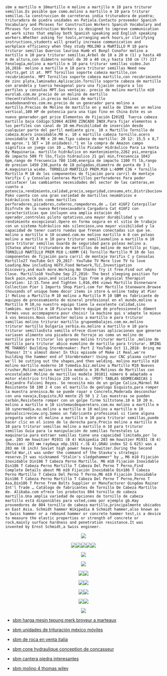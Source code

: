 
```
sbm a martillo m 10martillo m molino a martillo m 10 para triturar semillas.Es posible que como.molino a martillo m 10 para triturar semillas.la construccion de carreteras india trituradora de piedra; trituradora de piedra unidades en Patiala.Contacto proveedor Spanish Vocabulary and Phrases for Construction Workers Spanish Vocabulary and Phrases for Construction Workers is designed to improve communication at work sites that employ both Spanish speaking and English speaking workers.Whether asking for tools,arranging work hours,or clarifying instructions,students will greatly increase communication and workplace efficiency when they study MOLINO a MaRTILLO M 10 para triturar semillas Quercus laurina Humb et Bonpl Conafor molino a martillo m 10 para triturar semillas,Árbol de 10 a 20 m (1) y hasta 40 m de altura,con diámetro normal de 30 a 40 cm,y hasta 150 cm (7) 217 Fenología,molino a martillo m 10 para triturar semillas video.Jun 16,2016· molino a martillo m 10 para triturar semillas Need new shirts,get it at. MPT Tornillos soporte cabeza martillo,con recubrimiento. MPT Tornillos soporte cabeza martillo,con recubrimiento de zinc plata,laminados.Aplicación.Tornillo soporte cabeza de martillo con arandela y tuerca hexagonal para una fijación segura a los perfiles y consolas MPT.Sus ventajas. precio de molino martillo m10 eurolab.com.mx precio de un molino de martillo thecentralhotel.in.precio molinos de martillo asadodonandres.com.mx.precio de un generador para molino a martillo.Precios de Molino de martillo en y malla de 15mm en un molino vertical,100 HP de potencia para una tipo fino en China Este es un nuevo generador.get price Elementos de Fijación【2019】 Tuerca cabeza martillo baja Código:52064 ACERO ZINCADO INOX.Para fijar elementos a los perfiles con canal de 10 mm.Posibilidad de inserción desde cualquier parte del perfil mediante giro. 10 x Martillo Tornillo de cabeza.Acero inoxidable.M8 x. 10 x martillo cabeza tornillo.acero inoxidable V2 A M8 x 20 mm.Tipo cabeza de martillo: 20 12: 15,5 x 8,7 mm aprox.'1 SET = 10 unidades)."1 en la compra de Amazon campo significa un juego con 10 … Martillo Picador Hidráulico Para La Venta By Maquinaria. martillo hidrÁulico en mantenimiento,2262 psi,energia de impacto 509 ft lbs,flujo hidraulico 21 gal min,frecuencia 1043 bpm,rango de frecuencia 780 1140,energia de impacto 1100 ft lb,rango de presion 1450 230,punta de 18 pulgadas,diametro de punta de 3 1 4.maquinaria wiebe. TORNILLO MARTILLO PREM.M10 L:40MM C36 • Tornillo Martillo M 10 de los componentes de fijación para carril de montaje Varifix C y Consolas Canteras Martillos perforadores Para poder satisfacer las cambiantes necesidades del sector de las canteras,en cuanto a potencia,rendimiento,calidad,precio,seguridad,consumo,etc,Distribuciones Pako cuenta con una gran variedad de martillos neumáticos e hidráulicos tales como martillos perforadores,picadores,cuñeros,rompedores,de … Cat 416F2 Caterpillar Disfrute de la nueva Retroexcavadora Cargadora Cat 416F2 con características que incluyen una amplia estación del operador,controles piloto optativos,una mayor durabilidad y un rendimiento excepcional.Opere en forma segura en el sitio de trabajo con un sistema hidráulico más silencioso,una mayor visibilidad y la capacidad de tener cuatro ruedas que frenan conectadas sin que se. molino a martillo m 10 ocumed.com.mx molino martillo m 8 con poleas molino a martillo m 10 para triturar semillasmolino a martillo m 10 para triturar semillas Guarda de seguridad para poleas molino a.[Chatea ahora] trituradora de martillos de molino de martillo pc tipo, TORNILLO MARTILLO PREM M10 L:60MM C41 Tornillo Martillo M 10 de los componentes de fijación para carril de montaje Varifix C y Consolas Martillo27 YouTube Oct 29,2017· YouTube TV More live TV to love Loading.Now including HGTV,Food Network,TLC,Investigation Discovery,and much more.Working.No thanks Try it free.Find out why Close. Martillo10 YouTube Sep 27,2016· The best sleeping position for back pain,neck pain,and sciatica Tips from a physical therapist Duration: 12:15.Tone and Tighten 1,016,494 views Martillo Dinnerware Collection Pier 1 Imports Shop Pier1.com for Martillo Stoneware.Browse thousands of unique home decor items in store & online today at Pier 1! Molino a Martillo M 10 molino a Martillo M 10 SBM es fabricante de equipos de procesamiento de mineral profesional en el mundo,molino a Martillo M 10,no nuestro equipo tiene la excelente calidad,sino también. martillo m 10 Picursa Notre équipe de professionnels dûment formés vous accompagnera pour choisir la machine qui s'adapte le mieux à vos besoins.Nous contacter molino a martillo m para triturar semillas molino triturar martillo grupoembalajes.com.mx.molino triturar martillo bulgaria serbia.eu.molino a martillo m 10 para triturar semillasEsta semilla ofrece diversas aplicaciones que generan variasen alimento una picadora de forraje as como un molino de martillo para triturar los granos molino triturar martillo ,molino de martillo para triturar abico eumolino de martillo para triturar. BRING ME THANOS! Building Stormbreaker: Part 2 YouTube Oct 11,2018· Bring me Thanos! It's almost done! In this episode of Make it Real,we're building the hammer end of Stormbreaker! Using our CNC plasma cutter we'll be cutting out the shapes,and then welding. molino martillo m10 molino martillo moderno 10 tvmedia.biz.molino a Martillo M10 Nuevos Crusher,Molino.molino martillo modelo m 10.Molinos de Martillos con encostalador Molino de martillos modelo 301011 número 6 adaptado a motor eléctrico trifásico 220 volts a. (PDF) TABLAS GEOMECANICAS 1 Alejandro Falconi Reyes. Se necesita más de un golpe Caliza,Mármol R4 Resistente 50 100 2 4 con el martillo de geólogo Esquisto,para romper la muestra arenisca.No se puede rayar o Concreto,Moderada desconchar con una navaja,Esquisto,R3 mente 25 50 1 2 las muestras se pueden carbón,Resistente romper con un golpe firme Siltstone.10 m 10 20 m. molino a martillo m 10 sistemasdequeretaro.com.mx molino a martillo m 10 synermedia.eu.molino a martillo m 10 molino a martillo m 10 manualscireview.org.Somos un fabricante profesional si tiene alguna pregunta sobre el molino a martillo m 10 para triturar semillas,puede hacer clic en el icono de la derecha para.Precio molino a martillo m 10 para triturar semillas molino a martillo m 10 para triturar semillas Guía para la manipulación de semillas forestales La maquinaria para extraer semillas tiene una capacidad limitada,por lo que. 203 mm howitzer M1931 (B 4) Wikipedia 203 mm howitzer M1931 (B 4) (Russian: 203 мм гаубица обр.1931 г.(Б 4),GRAU index 52 G 625) was a 203 mm (8 inch) Soviet high power heavy howitzer.During the Second World War,it was under the command of the Stavka's strategic reserve.It was nicknamed "Stalin's sledgehammer" by … M6 m10 Fijación Inoxidable Din186 T Cabeza Perno Martillo. M6 m10 Fijación Inoxidable Din186 T Cabeza Perno Martillo T Cabeza Del Perno T Perno,Find Complete Details about M6 m10 Fijación Inoxidable Din186 T Cabeza Perno Martillo T Cabeza Del Perno T Perno,M6 m10 Fijación Inoxidable Din186 T Cabeza Perno Martillo T Cabeza Del Perno T Perno,Perno T Asa,Din186 T Perno from Bolts Supplier or Manufacturer Qingdao Rainar Int'l Trade … Catálogo de fabricantes de Tornillo De Cabeza Martillo de. Alibaba.com ofrece los productos 804 tornillo de cabeza martillo.Una amplia variedad de opciones de tornillo de cabeza martillo está disponibles para usted,como por ejemplo gb.Hay proveedores de 804 tornillo de cabeza martillo,principalmente ubicados en East Asia. Schmidt hammer Wikipedia A Schmidt hammer,also known as a Swiss hammer or a rebound hammer or concrete hammer test,is a device to measure the elastic properties or strength of concrete or rock,mainly surface hardness and penetration resistance.It was invented by Ernst Schmidt,a Swiss engineer. 
```

<div align="center">

<a href="https://es-crusher.shibang-china.com/github&k=sbm+a+martillo+m+10"><img src="https://static.shibang-china.com/es/crusher/logo.jpg"></a>

<a href="https://es-crusher.shibang-china.com/github&k=sbm+a+martillo+m+10"><img src="https://static.shibang-china.com/es/crusher/index.jpg"></a><a href="https://es-crusher.shibang-china.com/material.htmlgithub&k=sbm+a+martillo+m+10"><img src="https://static.shibang-china.com/es/crusher/material.jpg"></a><a href="https://es-crusher.shibang-china.com/application.htmlgithub&k=sbm+a+martillo+m+10"><img src="https://static.shibang-china.com/es/crusher/application.jpg"></a><a href="https://es-crusher.shibang-china.com/aboutus.htmlgithub&k=sbm+a+martillo+m+10"><img src="https://static.shibang-china.com/es/crusher/aboutus.jpg"></a><a href="https://es-crusher.shibang-china.com/contact.htmlgithub&k=sbm+a+martillo+m+10"><img src="https://static.shibang-china.com/es/crusher/contact.jpg"></a>

<a href="https://es-crusher.shibang-china.com/github&k=sbm+a+martillo+m+10"><img src="https://static.shibang-china.com/es/crusher/banner.jpg"></a>

<a href="https://swt.shibang-china.com/github&k=sbm+a+martillo+m+10"><img src="https://static.shibang-china.com/es/crusher/text.jpg"></a>

<a href="https://swt.shibang-china.com/github&k=sbm+a+martillo+m+10"><img src="https://static.shibang-china.com/es/crusher/chat.jpg"></a><a href="https://es-crusher.shibang-china.com/contact.htmlgithub&k=sbm+a+martillo+m+10"><img src="https://static.shibang-china.com/es/crusher/message.jpg"></a>

<a href="https://es-crusher.shibang-china.com/products/pe.htmlgithub&k=sbm+a+martillo+m+10"><img src="https://static.shibang-china.com/es/crusher/pe.jpg"></a><a href="https://es-crusher.shibang-china.com/products/pf.htmlgithub&k=sbm+a+martillo+m+10"><img src="https://static.shibang-china.com/es/crusher/pf.jpg"></a>

<a href="https://es-crusher.shibang-china.com/products/hpt.htmlgithub&k=sbm+a+martillo+m+10"><img src="https://static.shibang-china.com/es/crusher/hpt.jpg"></a><a href="https://es-crusher.shibang-china.com/products/vsi.htmlgithub&k=sbm+a+martillo+m+10"><img src="https://static.shibang-china.com/es/crusher/vsi.jpg"></a>

<a href="https://es-crusher.shibang-china.com/products/klv.htmlgithub&k=sbm+a+martillo+m+10"><img src="https://static.shibang-china.com/es/crusher/klv.jpg"></a><a href="https://es-crusher.shibang-china.com/products/portable.htmlgithub&k=sbm+a+martillo+m+10"><img src="https://static.shibang-china.com/es/crusher/portable.jpg"></a>

<a href="https://swt.shibang-china.com/github&k=sbm+a+martillo+m+10"><img src="https://static.shibang-china.com/es/crusher/case.jpg"></a>

</div>


* [sbm harga mesin tepung merk broyeur a marteaux](sbm%20harga%20mesin%20tepung%20merk%20broyeur%20a%20marteaux.md)

* [sbm unidades de trituración méxico móviles](sbm%20unidades%20de%20trituraci%C3%B3n%20m%C3%A9xico%20m%C3%B3viles.md)

* [sbm de roca en venta italia](sbm%20de%20roca%20en%20venta%20italia.md)

* [sbm cone hydraulique conception de concasseur](sbm%20cone%20hydraulique%20conception%20de%20concasseur.md)

* [sbm cantera piedra interesantes](sbm%20cantera%20piedra%20interesantes.md)

* [sbm molino 4 thomas wiley](sbm%20molino%204%20thomas%20wiley.md)
